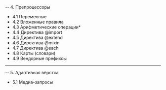 -- 4. Препроцессоры

- 4.1 Переменные
- 4.2 Вложенные правила
- 4.3 Арифметические операции\*
- 4.4 Директива @import
- 4.5 Директива @extend
- 4.6 Директива @mixin
- 4.7 Директива @each
- 4.8 Карты (словари)
- 4.9 Вендорные префиксы

---

-- 5. Адаптивная вёрстка

- 5.1 Медиа-запросы
